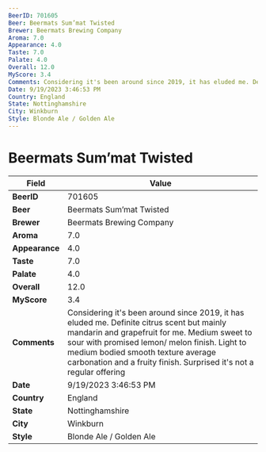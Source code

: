 ```yaml
---
BeerID: 701605
Beer: Beermats Sum’mat Twisted
Brewer: Beermats Brewing Company
Aroma: 7.0
Appearance: 4.0
Taste: 7.0
Palate: 4.0
Overall: 12.0
MyScore: 3.4
Comments: Considering it's been around since 2019, it has eluded me. Definite citrus scent but mainly mandarin and grapefruit for me. Medium sweet to sour with promised lemon/ melon finish. Light to medium bodied smooth texture average carbonation and a fruity finish. Surprised it's not a regular offering
Date: 9/19/2023 3:46:53 PM
Country: England
State: Nottinghamshire
City: Winkburn
Style: Blonde Ale / Golden Ale
---
```


# Beermats Sum’mat Twisted

| Field         | Value |
|---------------|-------|
| **BeerID** | 701605 |
| **Beer** | Beermats Sum’mat Twisted |
| **Brewer** | Beermats Brewing Company |
| **Aroma** | 7.0 |
| **Appearance** | 4.0 |
| **Taste** | 7.0 |
| **Palate** | 4.0 |
| **Overall** | 12.0 |
| **MyScore** | 3.4 |
| **Comments** | Considering it's been around since 2019, it has eluded me. Definite citrus scent but mainly mandarin and grapefruit for me. Medium sweet to sour with promised lemon/ melon finish. Light to medium bodied smooth texture average carbonation and a fruity finish. Surprised it's not a regular offering  |
| **Date** | 9/19/2023 3:46:53 PM |
| **Country** | England |
| **State** | Nottinghamshire |
| **City** | Winkburn |
| **Style** | Blonde Ale / Golden Ale |

